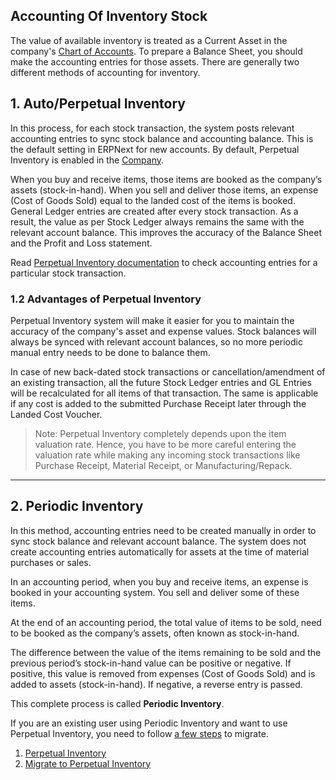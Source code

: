 ## Accounting Of Inventory Stock

The value of available inventory is treated as a Current Asset in the company's [Chart of Accounts](https://docs.erpnext.com/docs/v13/user/manual/en/accounts/chart-of-accounts). To prepare a Balance Sheet, you should make the accounting entries for those assets. There are generally two different methods of accounting for inventory.

## 1\. Auto/Perpetual Inventory

In this process, for each stock transaction, the system posts relevant accounting entries to sync stock balance and accounting balance. This is the default setting in ERPNext for new accounts. By default, Perpetual Inventory is enabled in the [Company](https://docs.erpnext.com/docs/v13/user/manual/en/setting-up/company-setup#23-stock-settings).

When you buy and receive items, those items are booked as the company’s assets (stock-in-hand). When you sell and deliver those items, an expense (Cost of Goods Sold) equal to the landed cost of the items is booked. General Ledger entries are created after every stock transaction. As a result, the value as per Stock Ledger always remains the same with the relevant account balance. This improves the accuracy of the Balance Sheet and the Profit and Loss statement.

Read [Perpetual Inventory documentation](https://docs.erpnext.com/docs/v13/user/manual/en/stock/perpetual-inventory) to check accounting entries for a particular stock transaction.

### 1.2 Advantages of Perpetual Inventory

Perpetual Inventory system will make it easier for you to maintain the accuracy of the company's asset and expense values. Stock balances will always be synced with relevant account balances, so no more periodic manual entry needs to be done to balance them.

In case of new back-dated stock transactions or cancellation/amendment of an existing transaction, all the future Stock Ledger entries and GL Entries will be recalculated for all items of that transaction. The same is applicable if any cost is added to the submitted Purchase Receipt later through the Landed Cost Voucher.

> Note: Perpetual Inventory completely depends upon the item valuation rate. Hence, you have to be more careful entering the valuation rate while making any incoming stock transactions like Purchase Receipt, Material Receipt, or Manufacturing/Repack.

* * *

## 2\. Periodic Inventory

In this method, accounting entries need to be created manually in order to sync stock balance and relevant account balance. The system does not create accounting entries automatically for assets at the time of material purchases or sales.

In an accounting period, when you buy and receive items, an expense is booked in your accounting system. You sell and deliver some of these items.

At the end of an accounting period, the total value of items to be sold, need to be booked as the company’s assets, often known as stock-in-hand.

The difference between the value of the items remaining to be sold and the previous period’s stock-in-hand value can be positive or negative. If positive, this value is removed from expenses (Cost of Goods Sold) and is added to assets (stock-in-hand). If negative, a reverse entry is passed.

This complete process is called **Periodic Inventory**.

If you are an existing user using Periodic Inventory and want to use Perpetual Inventory, you need to follow [a few steps](https://docs.erpnext.com/docs/v13/user/manual/en/stock/articles/migrate-to-perpetual-inventory) to migrate.

1.  [Perpetual Inventory](https://docs.erpnext.com/docs/v13/user/manual/en/stock/perpetual-inventory)
2.  [Migrate to Perpetual Inventory](https://docs.erpnext.com/docs/v13/user/manual/en/stock/articles/migrate-to-perpetual-inventory)